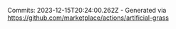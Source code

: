 Commits: 2023-12-15T20:24:00.262Z - Generated via https://github.com/marketplace/actions/artificial-grass
<br>
